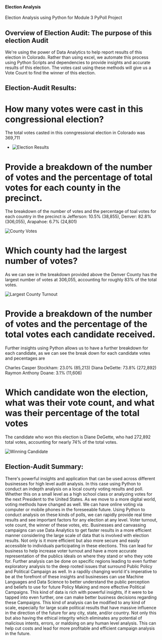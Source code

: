 #### Election Analysis
Election Analysis using Python for Module 3 PyPoll Project

## Overview of Election Audit: The purpose of this election Audit 
We're using the power of Data Analytics to help report results of this election in Colorado. Rather than using excel, we automate this process using Python Scripts and dependencies to provide insights and accurate results of this election. The votes cast using these methods will give us a Vote Count to find the winner of this election. 

## Election-Audit Results:

# How many votes were cast in this congressional election?
The total votes casted in this conngressional election in Colorado was 369,711

* ![Election Results ](https://user-images.githubusercontent.com/90523595/153505009-76d18c2e-a626-40cd-acca-c678eb5b5665.png)

# Provide a breakdown of the number of votes and the percentage of total votes for each county in the precinct.
The breakdown of the number of votes and the percentage of toal votes for each country in the precinct is Jefferson: 10.5% (38,855), Denver: 82.8% (306,055), Arapahoe: 6.7% (24,801)

![County Votes](https://user-images.githubusercontent.com/90523595/153505203-8a69fce5-4b66-4870-b756-c29d5d041ab8.png)

# Which county had the largest number of votes?
As we can see in the breakdown provided above the Denver County has the largest number of votes at 306,055, accounting for roughly 83% of the total votes. 

![Largest County Turnout](https://user-images.githubusercontent.com/90523595/153505251-3e55a10e-63fd-455e-9743-d0e7d152aa88.png)

# Provide a breakdown of the number of votes and the percentage of the total votes each candidate received.
Further insights using Python allows us to have a further breakdown for each candidate, as we can see the break down for each candidate votes and pecentages are 

Charles Casper Stockham: 23.0% (85,213)
Diana DeGette: 73.8% (272,892)
Raymon Anthony Doane: 3.1% (11,606)

# Which candidate won the election, what was their vote count, and what was their percentage of the total votes
The candidate who won this election is Diane DeGette, who had 272,892 total votes, accounting for nearly 74% of the total votes. 

![Winning Candidate ](https://user-images.githubusercontent.com/90523595/153505274-114ecef5-fa15-42e5-be48-2647fc95bfa4.png)

## Election-Audit Summary:
There's powerful insights and application that can be used across different businesses for high level audit analysis. In this case using Python to conduct an indepth analysis on a local county voting results and poll. Whether this on a small level as a high school class or analyzing votes for the next President to the United States. As we move to a more digital world, voting methods have changed as well. We can have online voting via computer or mobile phones in the foreseeable future. Using Python to conduct analysis on these kinds of polls, we can rapidly provide real time results and see important factors for any election at any level. Voter turnout, vote count, the winner of these votes, etc. Businesses and canvassing campaigns can use Data Analytics to get faster results in a more efficient manner considering the large scale of data that is involved with election results. Not only is it more efficient but also more secure and easily accessible to individuals participating in these elections. This can lead for business to help increase voter turnout and have a more accurate representation of the publics ideals on where they stand or who they vote for. Further analysis can be done on specific regions leading to even further exploratory analysis to the deep rooted issues that surround Public Policy and Political Campaign as well. In a rapdily changing world it's imperative to be at the forefront of these insights and businesses can use Machine Languages and Data Science to better understand the public perception and beliefs to use for future Policy Making and more effective Political Campaigns. This kind of data is rich with powerful insights, if it were to be tapped into even further, one can make better business decisions regarding these Campaigns. This kind of analysis can be modified to any kind of scale, especially for large scale political results that have massive influence in the direction of the future for any city, state, and/or country. Not only this but also having the ethical integrity which eliminates any potential of malicious intents, errors, or maldoing on any human level analysis. This can help cut costs and lead for more profitable and efficient campaign analysis in the future. 
